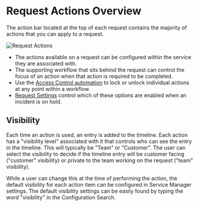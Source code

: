 # Request Actions Overview
The action bar located at the top of each request contains the majority of actions that you can apply to a request. 

![Request Actions](/_books/servicemanager-user-guide/service-portfolio/requests/images/action-bar.png)

* The actions available on a request can be configured within the service they are associated with.
* The supporting workflow that sits behind the request can control the focus of an action when that action is required to be completed.
* Use the [Access Control automation](/servicemanager-config/customize/workflows/service-manager-workflows#access-control) to lock or unlock individual actions at any point within a workflow.
* [Request Settings](/servicemanager-config/administration/request-settings#on-hold-settings) control which of these options are enabled when an incident is on hold.

## Visibility
Each time an action is used, an entry is added to the timeline.  Each action has a "visibility level" associated with it that controls who can see the entry in the timeline. This will typically be "Team" or "Customer". The user can select the visibility to decide if the timeline entry will be customer facing ("customer" visibility) or private to the team working on the request ("team" visibility).

While a user can change this at the time of performing the action, the default visibility for each action item can be configured in Service Manager settings. The default visibility settings can be easily found by typing the word "visibility" in the Configuration Search. 

<!--
## Linked Services
Link other related Services to the request
## Authorisers
Add Authorisers to a Request
## Email
Send an email directly from the request
## Customer
Change the customer that is associated to this request
## Assign
Reassign the request to another team or user
## Connections
Add other users that might have an interested in this request and keep them updated by email
## Escalate
Reset the Priority for this request
## Category
Set the Request Category
## Assets
Associate One or more assets to this request
## Boards
See what Boards this request is on or add it to a Board
## Solutions
If linked to a Problem Record this will present possible solutions
## Resolve and Close
Capture resolution details
## Cancel
Raised by mistake? Use this option to cancel a request
## Print
Select and Print details of the request -->